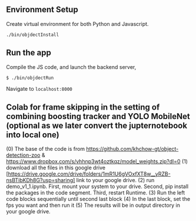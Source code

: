## Environment Setup
Create virtual environment for both Python and Javascript.
```
./bin/objdectInstall
```

## Run the app
Compile the JS code, and launch the backend server,
```
$ ./bin/objdectRun
```
Navigate to `localhost:8000`



## Colab for frame skipping in the setting of combining boosting tracker and YOLO MobileNet (optional as we later convert the jupternotebook into local one)
(0) The base of the code is from https://github.com/khchow-gt/object-detection-zoo & https://www.dropbox.com/s/vhhnp3wt4oztkqz/model_weights.zip?dl=0
(1) download all the files in this google drive [https://drive.google.com/drive/folders/1mR1U6gVOxfXT8w__yRZB-nsBTibKDh8G?usp=sharing] link to your google drive.
(2) run demo_v1_1.ipynb. First, mount your system to your drive. Second, pip install the packages in the code segment. Third, restart Runtime.
(3) Run the left code blocks sequentially until second last block
(4) In the last block, set the fps you want and then run it
(5) The results will be in output directory in your google drive.

